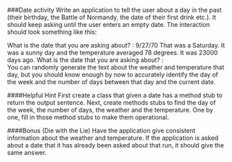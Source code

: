 ###Date activity
Write an application to tell the user about a day in the past (their birthday, the Battle of Normandy, the date of their first drink etc.). It should keep asking until the user enters an empty date. The interaction should look something like this:

What is the date that you are asking about?    :  9/27/70
That was a Saturday. It was a sunny day and the temperature averaged 78 degrees. It was 23000 days ago.
What is the date that you are asking about?    :  
You can randomly generate the text about the weather and temperature that day, but you should know enough by now to accurately identify the day of the week and the number of days between that day and the current date.

####Helpful Hint
First create a class that given a date has a method stub to return the output sentence.
Next, create methods stubs to find the day of the week, the number of days, the weather and the temperature.
One by one, fill in those method stubs to make them operational.

####Bonus (Die with the Lie) 
Have the application give consistent information about the weather and temperature. If the application is asked about a date that it has already been asked about that run, it should give the same answer.
